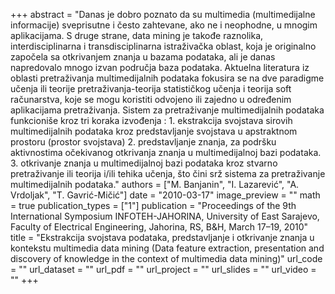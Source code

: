 +++
abstract = "Danas je dobro poznato da su multimedia (multimedijalne informacije) sveprisutne i često zahtevane, ako ne i neophodne, u mnogim aplikacijama. S druge strane, data mining je takođe raznolika, interdisciplinarna i transdisciplinarna istraživačka oblast, koja je originalno započela sa otkrivanjem znanja u bazama podataka, ali je danas napredovalo mnogo izvan područja baza podataka. Aktuelna literatura iz oblasti pretraživanja multimedijalnih podataka fokusira se na dve paradigme učenja ili teorije pretraživanja-teorija statističkog učenja i teorija soft računarstva, koje se mogu koristiti odvojeno ili zajedno u određenim aplikacijama pretraživanja. Sistem za pretraživanje multimedijalnih podataka funkcioniše kroz tri koraka izvođenja : 1. ekstrakcija svojstava sirovih multimedijalnih podataka kroz predstavljanje svojstava u apstraktnom prostoru (prostor svojstava) 2. predstavljanje znanja, za podršku aktivnostima očekivanog otkrivanja znanja u multimedijalnoj bazi podataka. 3. otkrivanje znanja u multimedijalnoj bazi podataka kroz stvarno pretraživanje ili teorija i/ili tehika učenja, što čini srž sistema za pretraživanje multimedijalnih podataka."
authors = ["M. Banjanin", "I. Lazarević", "A. Vrdoljak", "T. Gavrić-Mičić"]
date = "2010-03-17"
image_preview = ""
math = true
publication_types = ["1"]
publication = "Proceedings of the 9th International Symposium INFOTEH-JAHORINA, University of East Sarajevo, Faculty of Electrical Engineering, Jahorina, RS, B&H, March 17–19, 2010"
title = "Ekstrakcija svojstava podataka, predstavljanje i otkrivanje znanja u kontekstu multimedia data mining (Data feature extraction, presentation and discovery of knowledge in the context of multimedia data mining)"
url_code = ""
url_dataset = ""
url_pdf = ""
url_project = ""
url_slides = ""
url_video = ""
+++
